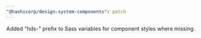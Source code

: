 ```yaml
---
"@hashicorp/design-system-components": patch
---
```


Added "hds-" prefix to Sass variables for component styles where missing.
